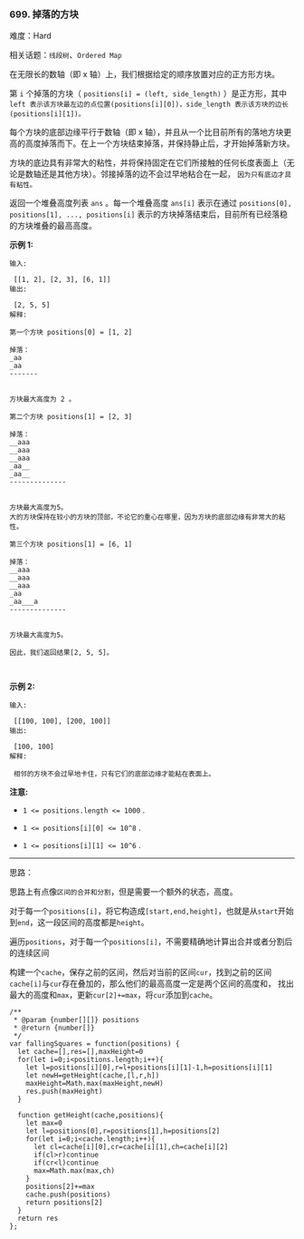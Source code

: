 ### 699. 掉落的方块

难度：Hard

相关话题：`线段树`、`Ordered Map`

在无限长的数轴（即 x 轴）上，我们根据给定的顺序放置对应的正方形方块。



第  `i`  个掉落的方块（ `positions[i] = (left, side_length)` ）是正方形，其中 `left 表示该方块最左边的点位置(positions[i][0])，side_length 表示该方块的边长(positions[i][1])。` 



每个方块的底部边缘平行于数轴（即 x 轴），并且从一个比目前所有的落地方块更高的高度掉落而下。在上一个方块结束掉落，并保持静止后，才开始掉落新方块。



方块的底边具有非常大的粘性，并将保持固定在它们所接触的任何长度表面上（无论是数轴还是其他方块）。邻接掉落的边不会过早地粘合在一起， `因为只有底边才具有粘性。` 







返回一个堆叠高度列表 `ans`  。每一个堆叠高度 `ans[i]` 表示在通过 `positions[0], positions[1], ..., positions[i]` 表示的方块掉落结束后，目前所有已经落稳的方块堆叠的最高高度。











**示例 1:** 





```
输入:

 [[1, 2], [2, 3], [6, 1]]
输出:

 [2, 5, 5]
解释:

第一个方块 positions[0] = [1, 2] 

掉落：
_aa
_aa
-------


方块最大高度为 2 。

第二个方块 positions[1] = [2, 3] 

掉落：
__aaa
__aaa
__aaa
_aa__
_aa__
--------------


方块最大高度为5。
大的方块保持在较小的方块的顶部，不论它的重心在哪里，因为方块的底部边缘有非常大的粘性。

第三个方块 positions[1] = [6, 1] 

掉落：
__aaa
__aaa
__aaa
_aa
_aa___a
-------------- 


方块最大高度为5。

因此，我们返回结果[2, 5, 5]。



```






**示例 2:** 





```
输入:

 [[100, 100], [200, 100]]
输出:

 [100, 100]
解释:

 相邻的方块不会过早地卡住，只有它们的底部边缘才能粘在表面上。

```






**注意:** 




* `1 <= positions.length <= 1000` .

* `1 <= positions[i][0] <= 10^8` .

* `1 <= positions[i][1] <= 10^6` .










-----

思路：

思路上有点像`区间的合并和分割`，但是需要一个额外的状态，高度。

对于每一个`positions[i]`，将它构造成`[start,end,height]`，也就是从`start`开始到`end`，这一段区间的高度都是`height`。

遍历`positions`，对于每一个`positions[i]`，不需要精确地计算出合并或者分割后的连续区间

构建一个`cache`，保存之前的区间，然后对当前的区间`cur`，找到之前的区间`cache[i]`与`cur`存在叠加的，那么他们的最高高度一定是两个区间的高度和，
找出最大的高度和`max`，更新`cur[2]+=max`，将`cur`添加到`cache`。


```
/**
 * @param {number[][]} positions
 * @return {number[]}
 */
var fallingSquares = function(positions) {
  let cache=[],res=[],maxHeight=0
  for(let i=0;i<positions.length;i++){
    let l=positions[i][0],r=l+positions[i][1]-1,h=positions[i][1]
    let newH=getHeight(cache,[l,r,h])
    maxHeight=Math.max(maxHeight,newH)
    res.push(maxHeight)
  }
    
  function getHeight(cache,positions){
    let max=0
    let l=positions[0],r=positions[1],h=positions[2]
    for(let i=0;i<cache.length;i++){
      let cl=cache[i][0],cr=cache[i][1],ch=cache[i][2]
      if(cl>r)continue
      if(cr<l)continue
      max=Math.max(max,ch)
    }
    positions[2]+=max
    cache.push(positions)
    return positions[2]
  }
  return res
};



```

